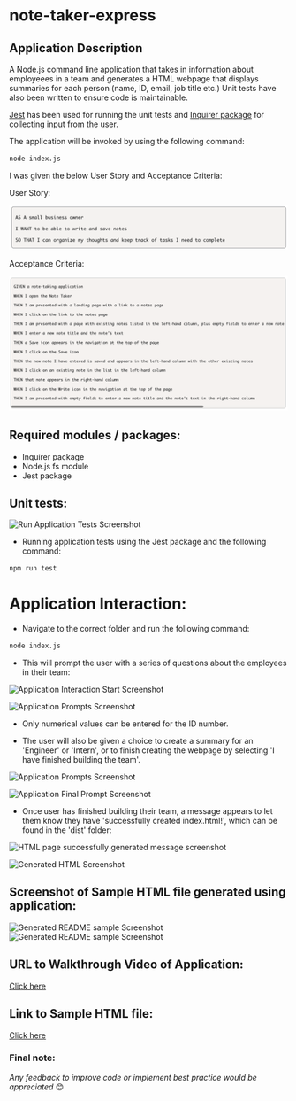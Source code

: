 # note-taker-express

## Application Description

A Node.js command line application that takes in information about employeees in a team and generates a HTML webpage that displays summaries for each person (name, ID, email, job title etc.) Unit tests have also been written to ensure code is maintainable. 

[Jest](https://www.npmjs.com/package/jest) has been used for running the unit tests and [Inquirer package](https://www.npmjs.com/package/inquirer/v/8.2.4) for collecting input from the user.

The application will be invoked by using the following command:

```bash
node index.js
```

I was given the below User Story and Acceptance Criteria:

User Story:

![User Story](/assets/images/user-story.png) 

Acceptance Criteria:

![Acceptance Criteria](/assets/images/acceptance.png) 

## Required modules / packages:

* Inquirer package
* Node.js fs module
* Jest package

## Unit tests:

![Run Application Tests Screenshot](/assets/images/tests.png)

* Running application tests using the Jest package and the following command:
```bash
npm run test
```

# Application Interaction: 

* Navigate to the correct folder and run the following command: 
```bash
node index.js
```
* This will prompt the user with a series of questions about the employees in their team:

![Application Interaction Start Screenshot](/assets/images/command1.png)

![Application Prompts Screenshot](/assets/images/command2.png)

* Only numerical values can be entered for the ID number. 

* The user will also be given a choice to create a summary for an 'Engineer' or 'Intern', or to finish creating the webpage by selecting 'I have finished building the team'.

![Application Prompts Screenshot](/assets/images/command.png)

![Application Final Prompt Screenshot](/assets/images/command3.png)

* Once user has finished building their team, a message appears to let them know they have 'successfully created index.html!', which can be found in the 'dist' folder:

![HTML page successfully generated message screenshot](/assets/images/command4.png)

![Generated HTML Screenshot](/assets/images/generated-html.png)

## Screenshot of Sample HTML file generated using application:

![Generated README sample Screenshot](/assets/images/browser1.png) 
![Generated README sample Screenshot](/assets/images/browser2.png) 

## URL to Walkthrough Video of Application:

[Click here](https://youtu.be/SfbYbSv-FT0) 

## Link to Sample HTML file:

[Click here](https://github.com/priscillaluong/profile-generator-nodejs-oop/blob/main/dist/index.html)

### Final note:

*Any feedback to improve code or implement best practice would be appreciated* 😊